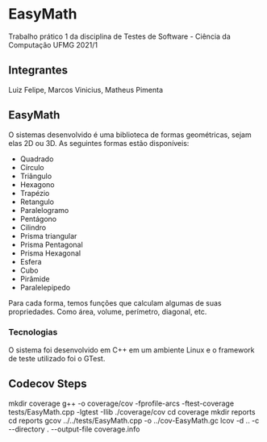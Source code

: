 # EasyMath

Trabalho prático 1 da disciplina de Testes de Software - Ciência da Computação UFMG 2021/1

## Integrantes

Luiz Felipe, Marcos Vinicius, Matheus Pimenta

## EasyMath

O sistemas desenvolvido é uma biblioteca de formas geométricas, sejam elas 2D ou 3D. As seguintes formas estão disponíveis:
- Quadrado
- Círculo
- Triângulo
- Hexagono
- Trapézio
- Retangulo
- Paralelogramo
- Pentágono
- Cilindro
- Prisma triangular
- Prisma Pentagonal
- Prisma Hexagonal
- Esfera
- Cubo
- Pirâmide
- Paralelepipedo

Para cada forma, temos funções que calculam algumas de suas propriedades. Como área, volume, perímetro, diagonal, etc.

### Tecnologias

O sistema foi desenvolvido em C++ em um ambiente Linux e o framework de teste utilizado foi o GTest.



## Codecov Steps

mkdir coverage
g++ -o coverage/cov -fprofile-arcs -ftest-coverage tests/EasyMath.cpp -lgtest -Ilib
./coverage/cov
cd coverage
mkdir reports
cd reports
gcov ../../tests/EasyMath.cpp -o ../cov-EasyMath.gc
lcov -d .. -c --directory . --output-file coverage.info

